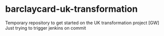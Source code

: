 # barclaycard-uk-transformation
Temporary repository to get started on the UK transformation project
[GW] Just trying to trigger jenkins on commit



